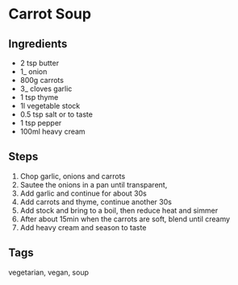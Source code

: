 # Carrot Soup

## Ingredients

- 2 tsp butter
- 1_ onion
- 800g carrots
- 3_ cloves garlic
- 1 tsp thyme
- 1l vegetable stock
- 0.5 tsp salt or to taste
- 1 tsp pepper
- 100ml heavy cream

## Steps

1. Chop garlic, onions and carrots
2. Sautee the onions in a pan until transparent,
3. Add garlic and continue for about 30s
4. Add carrots and thyme, continue another 30s
5. Add stock and bring to a boil, then reduce heat and simmer
6. After about 15min when the carrots are soft, blend until creamy
7. Add heavy cream and season to taste

## Tags

vegetarian, vegan, soup
